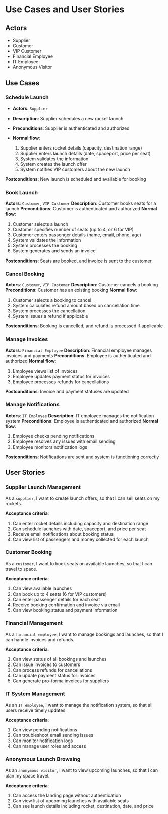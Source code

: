 # Use Cases and User Stories

## Actors

- Supplier
- Customer
- VIP Customer
- Financial Employee
- IT Employee
- Anonymous Visitor

## Use Cases

### Schedule Launch

- **Actors**: `Supplier`
- **Description**: Supplier schedules a new rocket launch
- **Preconditions**: Supplier is authenticated and authorized
- **Normal flow**:

  1. Supplier enters rocket details (capacity, destination range)
  2. Supplier enters launch details (date, spaceport, price per seat)
  3. System validates the information
  4. System creates the launch offer
  5. System notifies VIP customers about the new launch

**Postconditions**: New launch is scheduled and available for booking

### Book Launch

**Actors**: `Customer`, `VIP Customer`
**Description**: Customer books seats for a launch
**Preconditions**: Customer is authenticated and authorized
**Normal flow**:

1. Customer selects a launch
2. Customer specifies number of seats (up to 4, or 6 for VIP)
3. Customer enters passenger details (name, email, phone, age)
4. System validates the information
5. System processes the booking
6. System generates and sends an invoice

**Postconditions**: Seats are booked, and invoice is sent to the customer

### Cancel Booking

**Actors**: `Customer`, `VIP Customer`
**Description**: Customer cancels a booking
**Preconditions**: Customer has an existing booking
**Normal flow**:

1. Customer selects a booking to cancel
2. System calculates refund amount based on cancellation time
3. System processes the cancellation
4. System issues a refund if applicable

**Postconditions**: Booking is cancelled, and refund is processed if applicable

### Manage Invoices

**Actors**: `Financial Employee`
**Description**: Financial employee manages invoices and payments
**Preconditions**: Employee is authenticated and authorized
**Normal flow**:

1. Employee views list of invoices
2. Employee updates payment status for invoices
3. Employee processes refunds for cancellations

**Postconditions**: Invoice and payment statuses are updated

### Manage Notifications

**Actors**: `IT Employee`
**Description**: IT employee manages the notification system
**Preconditions**: Employee is authenticated and authorized
**Normal flow**:

1. Employee checks pending notifications
2. Employee resolves any issues with email sending
3. Employee monitors notification logs

**Postconditions**: Notifications are sent and system is functioning correctly

## User Stories

### Supplier Launch Management

As a `supplier`, I want to create launch offers, so that I can sell seats on my rockets.

**Acceptance criteria**:

1. Can enter rocket details including capacity and destination range
2. Can schedule launches with date, spaceport, and price per seat
3. Receive email notifications about booking status
4. Can view list of passengers and money collected for each launch

### Customer Booking

As a `customer`, I want to book seats on available launches, so that I can travel to space.

**Acceptance criteria**:

1. Can view available launches
2. Can book up to 4 seats (6 for VIP customers)
3. Can enter passenger details for each seat
4. Receive booking confirmation and invoice via email
5. Can view booking status and payment information

### Financial Management

As a `financial employee`, I want to manage bookings and launches, so that I can handle invoices and refunds.

**Acceptance criteria**:

1. Can view status of all bookings and launches
2. Can issue invoices to customers
3. Can process refunds for cancellations
4. Can update payment status for invoices
5. Can generate pro-forma invoices for suppliers

### IT System Management

As an `IT employee`, I want to manage the notification system, so that all users receive timely updates.

**Acceptance criteria**:

1. Can view pending notifications
2. Can troubleshoot email sending issues
3. Can monitor notification logs
4. Can manage user roles and access

### Anonymous Launch Browsing

As an `anonymous visitor`, I want to view upcoming launches, so that I can plan my space travel.

**Acceptance criteria**:

1. Can access the landing page without authentication
2. Can view list of upcoming launches with available seats
3. Can see launch details including rocket, destination, date, and price

